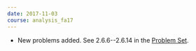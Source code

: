```yaml
---
date: 2017-11-03
course: analysis_fa17
---
```


- New problems added. See 2.6.6--2.6.14 in the [Problem Set](http://ckottke.ncf.edu/analysis_fa17/script.pdf).
